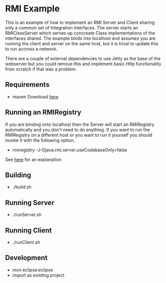 RMI Example
===========

This is an example of how to implement an RMI Server and Client sharing only a common set of Integration interfaces. The server starts an RMIClassServer which serves up concreate Class implementations of the interfaces shared. The example binds into localhost and assumes you are running the client and server on the same host, but it is trival to update this to run accross a network.

There are a couple of external dependencies to use Jetty as the base of the webserver but you could remove this and implement basic Http functionality from scratch if that was a problem.


Requirements
------------

* maven Download [here](http://maven.apache.org/download.cgi)


Running an RMIRegistry
----------------------

If you are binding onto localhost then the Server will start an RMIRegistry automatically and you don't need to do anything. If you want to run the RMIRegistry on a different host or you want to run it yourself you should invoke it with the following option.

* rmiregistry -J-Djava.rmi.server.useCodebaseOnly=false

See [here](http://docs.oracle.com/javase/7/docs/technotes/guides/rmi/enhancements-7.html) for an explanation

Building
--------

* ./build.sh


Running Server
--------------

* ./runServer.sh


Running Client
--------------

* ./runClient.sh


Development
-----------

* mvn eclipse:eclipse
* import as existing project
